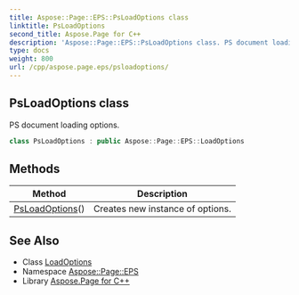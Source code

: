 ```yaml
---
title: Aspose::Page::EPS::PsLoadOptions class
linktitle: PsLoadOptions
second_title: Aspose.Page for C++
description: 'Aspose::Page::EPS::PsLoadOptions class. PS document loading options in C++.'
type: docs
weight: 800
url: /cpp/aspose.page.eps/psloadoptions/
---
```

## PsLoadOptions class


PS document loading options.

```cpp
class PsLoadOptions : public Aspose::Page::EPS::LoadOptions
```

## Methods

| Method | Description |
| --- | --- |
| [PsLoadOptions](./psloadoptions/)() | Creates new instance of options. |
## See Also

* Class [LoadOptions](../loadoptions/)
* Namespace [Aspose::Page::EPS](../)
* Library [Aspose.Page for C++](../../)
